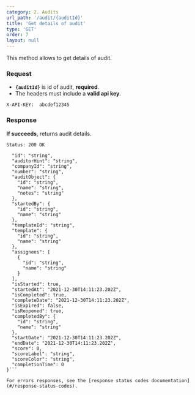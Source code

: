 ```yaml
---
category: 2. Audits
url_path: '/audit/{auditId}'
title: 'Get details of audit'
type: 'GET'
order: 7
layout: null
---
```


This method allows to get details of audit.

### Request
* **`{auditId}`** is id of audit, **required**.
* The headers must include a **valid api key**.

```X-API-KEY:  abcdef12345```

### Response

**If succeeds**, returns audit details.

```Status: 200 OK```

```{
  "id": "string",
  "auditorHint": "string",
  "companyId": "string",
  "number": "string",
  "auditObject": {
    "id": "string",
    "name": "string",
    "notes": "string"
  },
  "startedBy": {
    "id": "string",
    "name": "string"
  },
  "templateId": "string",
  "template": {
    "id": "string",
    "name": "string"
  },
  "assignees": [
    {
      "id": "string",
      "name": "string"
    }
  ],
  "isStarted": true,
  "startedAt": "2021-12-30T14:11:23.202Z",
  "isCompleted": true,
  "completeDate": "2021-12-30T14:11:23.202Z",
  "isExpired": false,
  "isReopened": true,
  "completedBy": {
    "id": "string",
    "name": "string"
  },
  "startDate": "2021-12-30T14:11:23.202Z",
  "endDate": "2021-12-30T14:11:23.202Z",
  "score": 0,
  "scoreLabel": "string",
  "scoreColor": "string",
  "completionTime": 0
}```

For errors responses, see the [response status codes documentation](#/response-status-codes).
